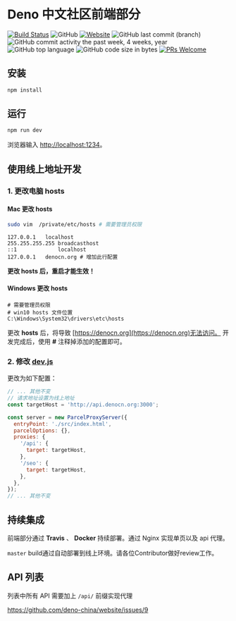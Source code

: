 # Deno 中文社区前端部分

[![Build Status](https://www.travis-ci.org/deno-china/website-fe.svg?branch=master)](https://www.travis-ci.org/deno-china/website-fe)
![GitHub](https://img.shields.io/github/license/deno-china/website-fe.svg)
[![Website](https://img.shields.io/website/https/denocn.org.svg?up_message=startup)](https://denocn.org)
![GitHub last commit (branch)](https://img.shields.io/github/last-commit/deno-china/website-fe/master.svg)
![GitHub commit activity the past week, 4 weeks, year](https://img.shields.io/github/commit-activity/y/deno-china/website-fe.svg)
![GitHub top language](https://img.shields.io/github/languages/top/deno-china/website-fe.svg)
![GitHub code size in bytes](https://img.shields.io/github/languages/code-size/deno-china/website-fe.svg)
[![PRs Welcome](https://img.shields.io/badge/PRs-welcome-brightgreen.svg?style=flat-square)](https://github.com/deno-china/website-fe/pull/new)

## 安装

```bash
npm install
```

## 运行

```bash
npm run dev
```

浏览器输入 [http://localhost:1234](http://localhost:1234)。

## 使用线上地址开发

### 1. 更改电脑 **hosts**

#### Mac 更改 **hosts**

```bash
sudo vim  /private/etc/hosts # 需要管理员权限
```

```
127.0.0.1	localhost
255.255.255.255	broadcasthost
::1             localhost
127.0.0.1	denocn.org # 增加此行配置
```

**更改 hosts 后，重启才能生效！**

#### Windows 更改 **hosts**

```
# 需要管理员权限
# win10 hosts 文件位置
C:\Windows\System32\drivers\etc\hosts
```

更改 **hosts** 后，将导致 [https://denocn.org](https://denocn.org)无法访问。
开发完成后，使用 **#** 注释掉添加的配置即可。

### 2. 修改 [dev.js](dev.js)

更改为如下配置：

```js
// ... 其他不变
// 请求地址设置为线上地址
const targetHost = 'http://api.denocn.org:3000';

const server = new ParcelProxyServer({
  entryPoint: './src/index.html',
  parcelOptions: {},
  proxies: {
    '/api': {
      target: targetHost,
    },
    '/seo': {
      target: targetHost,
    },
  },
});
// ... 其他不变
```

## 持续集成

前端部分通过 **Travis** 、 **Docker**  持续部署。通过 Nginx 实现单页以及 api 代理。

`master` build通过自动部署到线上环境。请各位Contributor做好review工作。

## API 列表

列表中所有 API 需要加上 `/api/` 前缀实现代理

https://github.com/deno-china/website/issues/9
